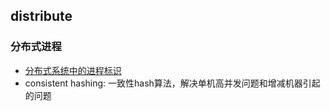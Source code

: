 ## distribute

### 分布式进程

* [分布式系统中的进程标识](http://blog.csdn.net/solstice/article/details/6285216)
* consistent hashing: 一致性hash算法，解决单机高并发问题和增减机器引起的问题
